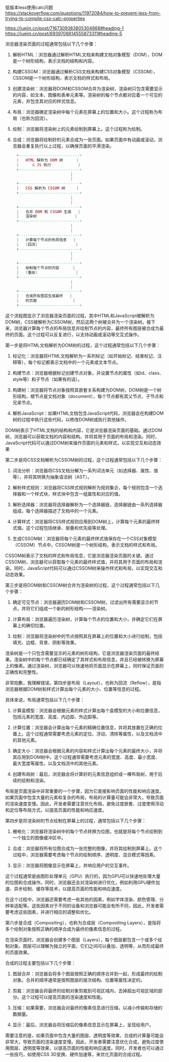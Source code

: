 低版本less使用calc问题
https://stackoverflow.com/questions/11972084/how-to-prevent-less-from-trying-to-compile-css-calc-properties

https://juejin.cn/post/7167309383805304868#heading-1
https://juejin.cn/post/6939708814555873311#heading-5

浏览器渲染页面的过程通常包括以下几个步骤：

1.  解析HTML：浏览器通过解析HTML文档来构建文档对象模型（DOM），DOM是一个树形结构，表示文档的结构和内容。

2.  构建CSSOM：浏览器通过解析CSS文档来构建CSS对象模型（CSSOM），CSSOM是一个树形结构，表示文档的样式和布局。
    
3.  创建渲染树：浏览器将DOM和CSSOM合并为渲染树，渲染树只包含需要显示的内容，如文本、图像和表单元素等。渲染树的每个节点都对应着一个可见的元素，并包含其对应的样式信息。
    
4.  布局：浏览器确定渲染树中每个元素在屏幕上的位置和大小。这个过程称为布局（也称为回流）。
    
5.  绘制：浏览器将渲染树上的元素绘制到屏幕上。这个过程称为绘制。
    
6.  合成：浏览器将绘制好的元素合成为一张页面。如果页面中有动画或滚动，浏览器会重复执行以上过程，以确保页面的平滑渲染。

```lua
     +---------------------------+
     |   HTML 解析为 DOM 树      |
     |      & JS 执行            |
     +---------------------------+
                             |
                             |
     +---------------------------+
     |   CSS 解析为 CSSOM 树     |
     +---------------------------+
                             |
                             |
     +---------------------------+
     |   合并 DOM 和 CSSOM 生成   |
     |   渲染树                 |
     +---------------------------+
                             |
                             |
     +---------------------------+
     |   计算每个节点的布局信息   |
     |   (回流)                 |
     +---------------------------+
                             |
                             |
     +---------------------------+
     |   绘制每个节点的内容      |
     |   (重绘)                 |
     +---------------------------+
                             |
                             |
     +---------------------------+
     |   合成所有图层生成最终   |
     |   的页面                |
     +---------------------------+

```
这个流程图显示了浏览器渲染页面的过程，其中HTML和JavaScript被解析为DOM树，CSS被解析为CSSOM树，然后这两个树被合并为一个渲染树。接下来，浏览器计算每个节点的布局信息并绘制节点的内容，最终所有图层被合成为最终的页面。这个过程可以反复进行，以支持动画或滚动等交互式操作。

第一步是将HTML文档解析为DOM树的过程，这个过程通常包括以下几个步骤：

1.  标记化：浏览器将HTML文档解析为一系列标记（如开始标记、结束标记、注释等），每个标记都表示文档中的一个元素或文本节点。
    
2.  构建节点：浏览器根据标记创建节点对象，并设置节点的属性（如id、class、style等）和子节点（如果有的话）。
    
3.  构建树：浏览器将节点对象按照其嵌套关系构建为DOM树，DOM树是一个树形结构，根节点是文档对象（document），每个节点都有其父节点、子节点和兄弟节点。
    
4.  解析JavaScript：如果HTML文档包含JavaScript代码，浏览器会在构建DOM树的过程中执行这些代码，以修改DOM树或执行其他操作。
    

DOM树表示了HTML文档的结构和内容，它是浏览器渲染页面的基础。通过DOM树，浏览器可以获取文档的内容和结构，并将其用于页面的布局和渲染。同时，JavaScript代码可以通过DOM树来操作页面的元素和样式，以实现交互和动态效果

第二步是将CSS文档解析为CSSOM树的过程，这个过程通常包括以下几个步骤：

1.  词法分析：浏览器将CSS文档分解为一系列词法单元（如选择器、属性、值等），并将其转换为抽象语法树（AST）。
    
2.  解析样式规则：浏览器将CSS样式规则解析为规则集合，每个规则包含一个选择器和一个样式块，样式块中包含一组属性和对应的值。
    
3.  解析选择器：浏览器将选择器解析为一个选择器链，选择器链由一系列选择器组成，每个选择器描述了文档中的一个元素。
    
4.  计算样式：浏览器将CSS样式规则应用到DOM树上，计算每个元素的最终样式值。这个过程包括继承、层叠和优先级等处理。
    
5.  生成CSSOM树：浏览器将每个元素的最终样式值保存在一个CSS对象模型（CSSOM）节点中，CSSOM树是一个树形结构，表示文档的样式和布局。
    

CSSOM树表示了文档的样式和布局信息，它是浏览器渲染页面的关键。通过CSSOM树，浏览器可以获取每个元素的最终样式值，并将其用于页面的布局和渲染。同时，JavaScript代码可以通过CSSOM树来操作样式和布局，以实现交互和动态效果。

第三步是将DOM树和CSSOM树合并为渲染树的过程，这个过程通常包括以下几个步骤：

1.  确定可见节点：浏览器遍历DOM树和CSSOM树，过滤出所有需要显示的节点，并将它们组成一个新的树形结构——渲染树。
    
2.  计算布局：浏览器遍历渲染树，计算每个节点的位置和大小，并确定它们在屏幕上的确切位置。
    
3.  绘制：浏览器将渲染树中的节点按照其在屏幕上的位置和大小进行绘制，包括填充、边框、背景、阴影等效果。
    

渲染树是一个只包含需要显示的元素的树形结构，它是浏览器渲染页面的最终结果。渲染树中的每个节点都已经确定了其样式和布局信息，并且已经被转换为屏幕上的像素。通过渲染树，浏览器可以快速地将页面显示在屏幕上，同时保证页面的正确性和完整性。

非常抱歉，我理解错误。第四步是布局（Layout），也称为回流（Reflow），是指浏览器根据DOM树和样式计算出每个元素的大小、位置等信息的过程。

具体来说，布局通常包括以下几个步骤：

1.  计算盒模型：浏览器会根据元素的样式计算出每个盒模型的大小和位置信息，包括元素的宽度、高度、内边距、外边距等。
    
2.  计算位置：浏览器会计算出每个元素的精确位置信息，并将其放置在正确的位置上。这个过程通常需要考虑元素的定位、浮动、清除等属性，以及文档流中的其他元素。
    
3.  确定大小：浏览器会根据元素的内容和样式计算出每个元素的最终大小，并将其应用到DOM树中。这个过程通常需要考虑元素的宽度、高度、最小宽度、最大宽度等属性，以及文档流中的其他元素。
    
4.  创建布局树：最后，浏览器会将计算好的元素信息组织成一棵布局树，用于后续的绘制和渲染。
    

布局是页面渲染中非常重要的一个步骤，因为它直接影响页面的性能和响应速度。如果页面中包含大量的元素和复杂的布局，布局的计算量可能会非常大，导致页面的渲染速度变慢。因此，开发者需要注意优化布局，避免过度嵌套、过度使用浮动和定位等布局方式，以提高页面的性能和响应速度。

第四步是将渲染树的节点绘制在屏幕上的过程，通常包括以下几个步骤：

1.  栅格化：浏览器将渲染树中的每个节点转换为位图，也就是将每个节点绘制到一个独立的图像缓冲区中。
    
2.  合成：浏览器将所有位图合成为一张完整的图像，并将其绘制到屏幕上。这个过程中，浏览器需要考虑每个节点的绘制顺序、透明度、混合模式等因素。
    
3.  显示：浏览器将图像显示在屏幕上，并响应用户的交互事件。
    

这个过程通常是由图形处理单元（GPU）执行的，因为GPU可以快速地处理大量的位图和合成操作。同时，浏览器还会对渲染树进行优化，例如利用GPU硬件加速、异步绘制、缓存等技术，以提高页面的性能和响应速度。

在这个过程中，浏览器还需要考虑一些其他的因素，例如字体渲染、颜色管理、分辨率适配等。这些因素对于不同的设备和浏览器可能会有所不同，因此，开发者需要考虑这些因素，并进行相应的调整和优化。

第六步是合成（Compositing），也称为合成层（Compositing Layers），是指将多个绘制对象按照正确的顺序合成为最终的像素信息的过程。

在渲染页面时，浏览器会创建多个图层（Layers），每个图层都包含一个或多个绘制对象。图层可以理解为独立的平面，它们之间可以叠加、透明等，从而形成最终的页面效果。

合成的过程主要包括以下几个步骤：

1.  图层合并：浏览器会将多个图层按照正确的顺序合并到一起，形成最终的绘制对象。合并的顺序通常是按照图层的层次结构、位置等属性决定的。
    
2.  剪裁：浏览器会将最终的绘制对象剪裁到可视区域内，去掉超出可视区域的部分。这个过程可以提高页面的渲染速度和性能。
    
3.  压缩：如果需要，浏览器会对最终的像素信息进行压缩，以减小传输和存储的数据量。
    
4.  显示：最后，浏览器会将压缩后的像素信息显示在屏幕上，呈现给用户。
    

需要注意的是，如果页面中包含大量的图层、透明度等效果，合成的计算量可能会非常大，导致页面的渲染速度变慢。因此，开发者需要注意优化合成，避免过度使用图层、透明度等效果，以提高页面的性能和响应速度。同时，开发者也可以通过一些技巧，如使用CSS 3D变换、硬件加速等，来优化页面的合成过程。
